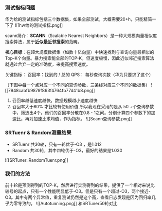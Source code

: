 ### 测试指标问题
华为给的测试指标包括三个数据集，如果全部测试，大概需要20+h，只能精简一下了
![[hw给的测试指标.png]]

scann简介：**SCANN​**​（Scalable Nearest Neighbors）是一种​大规模向量相似度搜索算法​，属于​**​近似最近邻搜索​**​的范畴。

**​核心目标​**​：在超大规模数据集（如数十亿向量）中快速找到与查询向量最相似的Top-K个向量。暴力搜索能全部的TOP-K，但速度极慢，因此近似邻近搜索算法就通过舍弃一定的准确度，来提高搜索速度。

关键指标：
召回率：找到的 / 总的
QPS： 每秒查询次数（华为只要求了这个）

（下图中每一个点对应一个不同的查询参数，三条线对应三个不同的数据集）
![[7948cabfb9879f863f4764fb77d41b8.png]]

1. 召回率越低速度越快，数据规模越小速度越快
2. 召回率大于80% 才比较有使用价值
所以我现在采用的是从 50 +个查询参数中，筛选出4个，他们的召回率分散在0.8 - 1之间。分别计算四个参数下的加速比，再对加速比求均值，作为指标。
![[Scann查询参数.png]]

### SRTuenr & Random测量结果
* SRTuenr 共30轮，只有一轮优于-O3 ，是1.012
* Random 共30轮，其中四轮优于-O3，最好的结果是1.030

![[SRTuner_RandomTuenr.png]]

### 我们的方法
前十轮是预测得到的TOP-K，然后进行实测得到的结果，提供了一个相对来说比较号的起点，只有一个性能明显低于-O3。但是只有一个超过-O3，两个接近-O3。其中有两个异常值，重复测试仍然是这个高，查看日志发现是因为回归率几乎为零导致的。
![[Autotunning.png]]
和SRTuner50轮对比
